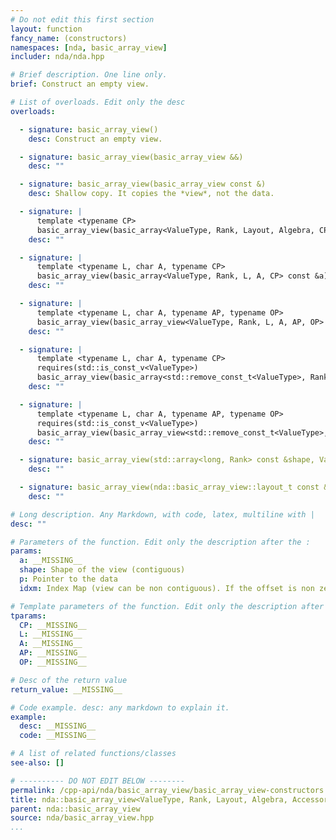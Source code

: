 ```yaml
---
# Do not edit this first section
layout: function
fancy_name: (constructors)
namespaces: [nda, basic_array_view]
includer: nda/nda.hpp

# Brief description. One line only.
brief: Construct an empty view.

# List of overloads. Edit only the desc
overloads:

  - signature: basic_array_view()
    desc: Construct an empty view.

  - signature: basic_array_view(basic_array_view &&)
    desc: ""

  - signature: basic_array_view(basic_array_view const &)
    desc: Shallow copy. It copies the *view*, not the data.

  - signature: |
      template <typename CP>
      basic_array_view(basic_array<ValueType, Rank, Layout, Algebra, CP> const &a) noexcept
    desc: ""

  - signature: |
      template <typename L, char A, typename CP>
      basic_array_view(basic_array<ValueType, Rank, L, A, CP> const &a) noexcept
    desc: ""

  - signature: |
      template <typename L, char A, typename AP, typename OP>
      basic_array_view(basic_array_view<ValueType, Rank, L, A, AP, OP> const &a) noexcept
    desc: ""

  - signature: |
      template <typename L, char A, typename CP>
      requires(std::is_const_v<ValueType>)
      basic_array_view(basic_array<std::remove_const_t<ValueType>, Rank, L, A, CP> const &a) noexcept
    desc: ""

  - signature: |
      template <typename L, char A, typename AP, typename OP>
      requires(std::is_const_v<ValueType>)
      basic_array_view(basic_array_view<std::remove_const_t<ValueType>, Rank, L, A, AP, OP> const &a) noexcept
    desc: ""

  - signature: basic_array_view(std::array<long, Rank> const &shape, ValueType *p) noexcept
    desc: ""

  - signature: basic_array_view(nda::basic_array_view::layout_t const &idxm, ValueType *p) noexcept
    desc: ""

# Long description. Any Markdown, with code, latex, multiline with |
desc: ""

# Parameters of the function. Edit only the description after the :
params:
  a: __MISSING__
  shape: Shape of the view (contiguous)
  p: Pointer to the data
  idxm: Index Map (view can be non contiguous). If the offset is non zero, the view starts at p + idxm.offset()

# Template parameters of the function. Edit only the description after the :
tparams:
  CP: __MISSING__
  L: __MISSING__
  A: __MISSING__
  AP: __MISSING__
  OP: __MISSING__

# Desc of the return value
return_value: __MISSING__

# Code example. desc: any markdown to explain it.
example:
  desc: __MISSING__
  code: __MISSING__

# A list of related functions/classes
see-also: []

# ---------- DO NOT EDIT BELOW --------
permalink: /cpp-api/nda/basic_array_view/basic_array_view-constructors
title: nda::basic_array_view<ValueType, Rank, Layout, Algebra, AccessorPolicy, OwningPolicy>::basic_array_view
parent: nda::basic_array_view
source: nda/basic_array_view.hpp
...
```


